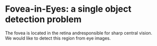 # Fovea-in-Eyes: a single object detection problem
The fovea is located in the retina andresponsible for sharp central vision. We would like to detect this region from eye images.
